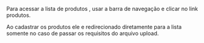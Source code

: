 Para acessar a lista de produtos , usar a barra de navegação e clicar no link produtos.

Ao cadastrar os produtos ele e redirecionado diretamente para a lista somente no caso de passar os requisitos do arquivo upload.